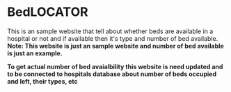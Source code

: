 # BedLOCATOR
This is an sample website that tell about whether beds are available in a hospital or not and if available then it's type and number of bed available.
<b>
<bold>Note: This website is just an sample website and number of bed available is just an example.</bold>
<b>
<p>To get actual number of bed avaialbility this website is need updated and to be connected to hospitals database about number of beds occupied and left, their types, etc</p>
